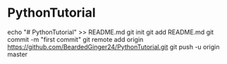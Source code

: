 # PythonTutorial

echo "# PythonTutorial" >> README.md
git init
git add README.md
git commit -m "first commit"
git remote add origin https://github.com/BeardedGinger24/PythonTutorial.git
git push -u origin master